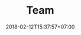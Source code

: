 ---
title: 'Team'
description: 'We deliver a complete range of digital services.'
date: 2018-02-12T15:37:57+07:00
header_transparent: false
summary_type: "framework/summary/summary-team.html"

#menu:
#  footer_secondary:
#    weight: 2

hero:
  headings:
    heading: "Meet The Team"
  background:
    background_image: "images/photos/home/team-large.webp"
    background_image_blend_mode: "overlay"
    background_gradient: true
---